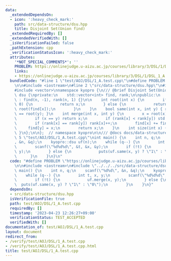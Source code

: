 ```yaml
---
data:
  _extendedDependsOn:
  - icon: ':heavy_check_mark:'
    path: src/data-structure/dsu.hpp
    title: Disjoint Set(Union find)
  _extendedRequiredBy: []
  _extendedVerifiedWith: []
  _isVerificationFailed: false
  _pathExtension: cpp
  _verificationStatusIcon: ':heavy_check_mark:'
  attributes:
    '*NOT_SPECIAL_COMMENTS*': ''
    PROBLEM: https://onlinejudge.u-aizu.ac.jp/courses/library/3/DSL/1/DSL_1_A
    links:
    - https://onlinejudge.u-aizu.ac.jp/courses/library/3/DSL/1/DSL_1_A
  bundledCode: "#line 1 \"test/AOJ/DSL/1_A.test.cpp\"\n#define PROBLEM \"https://onlinejudge.u-aizu.ac.jp/courses/library/3/DSL/1/DSL_1_A\"\
    \n\n#include <iostream>\n#line 2 \"src/data-structure/dsu.hpp\"\n#include <utility>\n\
    #include <vector>\nnamespace kyopro {\n/// @brief Disjoint Set(Union find)\nclass\
    \ dsu {\nprivate:\n    std::vector<int> find, rank;\n\npublic:\n    dsu(int n)\
    \ : find(n, -1), rank(n, 1) {}\n\n    int root(int x) {\n        if (find[x] <\
    \ 0) {\n            return x;\n        } else {\n            return find[x] =\
    \ root(find[x]);\n        }\n    }\n    bool same(int x, int y) { return root(x)\
    \ == root(y); }\n    int merge(int x, int y) {\n        x = root(x), y = root(y);\n\
    \        if (x == y) return x;\n        if (rank[x] < rank[y]) std::swap(x, y);\n\
    \        if (rank[x] == rank[y]) rank[x]++;\n        find[x] += find[y];\n   \
    \     find[y] = x;\n        return x;\n    }\n    int size(int x) { return -find[root(x)];\
    \ }\n};\n\n};  // namespace kyopro\n\n/// @docs docs/data-structure/dsu.md\n#line\
    \ 5 \"test/AOJ/DSL/1_A.test.cpp\"\nint main() {\n    int n, q;\n    scanf(\"%d%d\"\
    , &n, &q);\n    kyopro::dsu uf(n);\n    while (q--) {\n        int t, x, y;\n\
    \        scanf(\"%d%d%d\", &t, &x, &y);\n        if (!t) {\n            uf.merge(x,\
    \ y);\n        } else {\n            puts(uf.same(x, y) ? \"1\" : \"0\");\n  \
    \      }\n    }\n}\n"
  code: "#define PROBLEM \"https://onlinejudge.u-aizu.ac.jp/courses/library/3/DSL/1/DSL_1_A\"\
    \n\n#include <iostream>\n#include \"../../../src/data-structure/dsu.hpp\"\nint\
    \ main() {\n    int n, q;\n    scanf(\"%d%d\", &n, &q);\n    kyopro::dsu uf(n);\n\
    \    while (q--) {\n        int t, x, y;\n        scanf(\"%d%d%d\", &t, &x, &y);\n\
    \        if (!t) {\n            uf.merge(x, y);\n        } else {\n          \
    \  puts(uf.same(x, y) ? \"1\" : \"0\");\n        }\n    }\n}"
  dependsOn:
  - src/data-structure/dsu.hpp
  isVerificationFile: true
  path: test/AOJ/DSL/1_A.test.cpp
  requiredBy: []
  timestamp: '2023-04-23 12:26:27+09:00'
  verificationStatus: TEST_ACCEPTED
  verifiedWith: []
documentation_of: test/AOJ/DSL/1_A.test.cpp
layout: document
redirect_from:
- /verify/test/AOJ/DSL/1_A.test.cpp
- /verify/test/AOJ/DSL/1_A.test.cpp.html
title: test/AOJ/DSL/1_A.test.cpp
---
```

